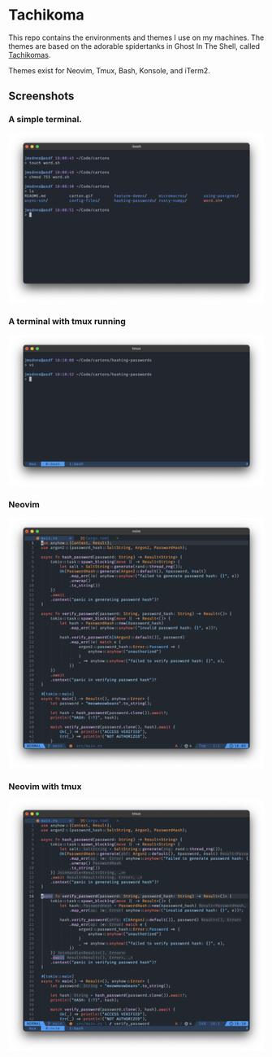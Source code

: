 # Tachikoma

This repo contains the environments and themes I use on my machines. The themes are based on the adorable spidertanks in Ghost In The Shell, called [Tachikomas](https://ghostintheshell.fandom.com/wiki/Tachikoma).

Themes exist for Neovim, Tmux, Bash, Konsole, and iTerm2.

## Screenshots

### A simple terminal.
![A terminal](screenshots/shell.png)

### A terminal with tmux running
![A terminal with tmux running](screenshots/shellWtmux.png)

### Neovim
![Neovim](screenshots/nvim.png)

### Neovim with tmux
![Neovim with tmux](screenshots/nvimWtmux.png)

